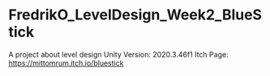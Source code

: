 # FredrikO_LevelDesign_Week2_BlueStick
A project about level design
Unity Version: 2020.3.46f1
Itch Page: https://mittomrum.itch.io/bluestick
